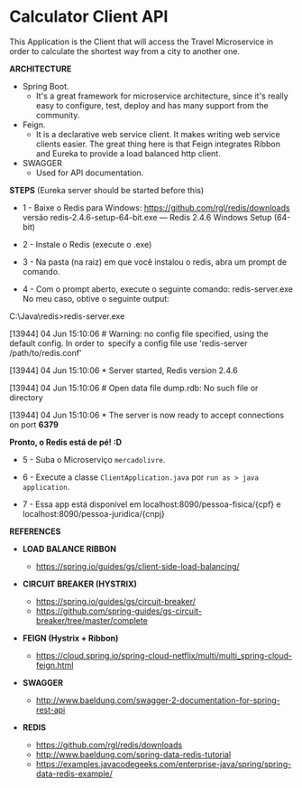# **Calculator Client API**

This Application is the Client that will access the Travel Microservice in order 
to calculate the shortest way from a city to another one.

**ARCHITECTURE**
* Spring Boot.
    * It's a great framework for microservice architecture, since it's really easy
    to configure, test, deploy and has many support from the community.
* Feign.
    * It is a declarative web service client. It makes writing web service clients easier.
    The great thing here is that Feign integrates Ribbon and Eureka to provide a load balanced http client.
* SWAGGER
    * Used for API documentation.  
    
**STEPS** (Eureka server should be started before this)

* 1 - Baixe o Redis para Windows: https://github.com/rgl/redis/downloads versão redis-2.4.6-setup-64-bit.exe — Redis 2.4.6 Windows Setup (64-bit)

* 2 - Instale o Redis (execute o .exe)

* 3 - Na pasta (na raiz) em que você instalou o redis, abra um prompt de comando.

* 4 - Com o prompt aberto, execute o seguinte comando: redis-server.exe No meu caso, obtive o seguinte output:

C:\Java\redis>redis-server.exe 

[13944] 04 Jun 15:10:06 # Warning: no config file specified, using the default config. In order to` `specify a config file use 'redis-server /path/to/redis.conf'

[13944] 04 Jun 15:10:06 * Server started, Redis version 2.4.6 

[13944] 04 Jun 15:10:06 # Open data file dump.rdb: No such file or directory 

[13944] 04 Jun 15:10:06 * The server is now ready to accept connections on port **6379**


**Pronto, o Redis está de pé! :D**

* 5 - Suba o Microserviço `mercadolivre`.

* 6 - Execute a classe `ClientApplication.java` por `run as > java application`.

* 7 - Essa app está disponível em localhost:8090/pessoa-fisica/{cpf} e localhost:8090/pessoa-juridica/{cnpj}


**REFERENCES**

* **LOAD BALANCE RIBBON** 
  * https://spring.io/guides/gs/client-side-load-balancing/

* **CIRCUIT BREAKER (HYSTRIX)** 
  * https://spring.io/guides/gs/circuit-breaker/
  * https://github.com/spring-guides/gs-circuit-breaker/tree/master/complete

* **FEIGN (Hystrix + Ribbon)**
    * https://cloud.spring.io/spring-cloud-netflix/multi/multi_spring-cloud-feign.html

* **SWAGGER**
  * http://www.baeldung.com/swagger-2-documentation-for-spring-rest-api

* **REDIS**
  * https://github.com/rgl/redis/downloads
  * http://www.baeldung.com/spring-data-redis-tutorial
  * https://examples.javacodegeeks.com/enterprise-java/spring/spring-data-redis-example/



